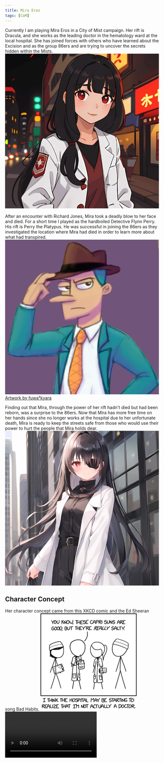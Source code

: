 ```yaml
---
title: Mira Eros
tags: [CoM]
---
```

Currently I am playing Mira Eros in a City of Mist campaign. Her rift is Dracula, and she works as the leading doctor in the hematology ward at the local hospital. She has joined forces with others who have learned about the Excision and as the group 86ers and are trying to uncover the secrets hidden within the Mists.
![Mira Eros](Mira.jpg)

After an encounter with Richard Jones, Mira took a deadly blow to her face and died. For a short time I played as the hardboiled Detective Flynn Perry. His rift is Perry the Platypus. He was successful in joining the 86ers as they investigated the location where Mira had died in order to learn more about what had transpired.
![Flynn Perry](FlynnPerry.jpg) [Artwork by fuwa²kyara](https://www.deviantart.com/fuwa2-kyara/art/PnF-Human-Perry-Redux-252487707)

Finding out that Mira, through the power of her rift hadn't died but had been reborn, was a surprise to the 86ers. Now that Mira has more free time on her hands since she no longer works at the hospital due to her unfortunate death, Mira is ready to keep the streets safe from those who would use their power to hurt the people that Mira holds dear.
![Mira Eros](MiraReborn.jpg)

## Character Concept
Her character concept came from this XKCD comic and the Ed Sheeran song Bad Habits.
![XKCD](CapriSun.png)
![Bad Habits](BadHabits.mp4)